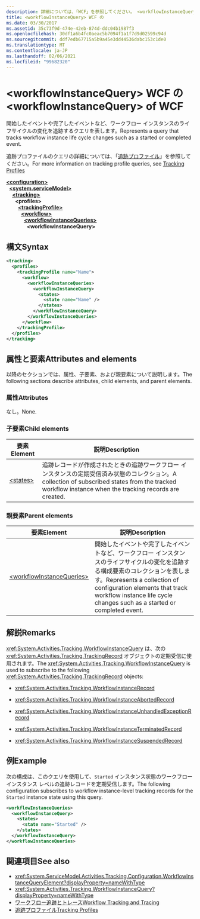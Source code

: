 ```yaml
---
description: 詳細については、「WCF」を参照してください。 <workflowInstanceQuery>
title: <workflowInstanceQuery> WCF の
ms.date: 03/30/2017
ms.assetid: 35c73f9d-474e-42eb-874d-ddc04b1987f3
ms.openlocfilehash: 30df1a6b4fc0aeac5b7094f1a1f7d9d02599c94d
ms.sourcegitcommit: ddf7edb67715a5b9a45e3dd44536dabc153c1de0
ms.translationtype: MT
ms.contentlocale: ja-JP
ms.lasthandoff: 02/06/2021
ms.locfileid: "99682320"
---
```

# <a name="workflowinstancequery-of-wcf"></a><span data-ttu-id="7d68c-103">\<workflowInstanceQuery> WCF の</span><span class="sxs-lookup"><span data-stu-id="7d68c-103">\<workflowInstanceQuery> of WCF</span></span>

<span data-ttu-id="7d68c-104">開始したイベントや完了したイベントなど、ワークフロー インスタンスのライフサイクルの変化を追跡するクエリを表します。</span><span class="sxs-lookup"><span data-stu-id="7d68c-104">Represents a query that tracks workflow instance life cycle changes such as a started or completed event.</span></span>  
  
<span data-ttu-id="7d68c-105">追跡プロファイルのクエリの詳細については、「[追跡プロファイル](../../../windows-workflow-foundation/tracking-profiles.md)」を参照してください。</span><span class="sxs-lookup"><span data-stu-id="7d68c-105">For more information on tracking profile queries, see [Tracking Profiles](../../../windows-workflow-foundation/tracking-profiles.md)</span></span>  
  
[**\<configuration>**](../configuration-element.md)\
&nbsp;&nbsp;[**\<system.serviceModel>**](system-servicemodel.md)\
&nbsp;&nbsp;&nbsp;&nbsp;[**\<tracking>**](tracking-of-wcf.md)\
&nbsp;&nbsp;&nbsp;&nbsp;&nbsp;&nbsp;**\<profiles>**\
&nbsp;&nbsp;&nbsp;&nbsp;&nbsp;&nbsp;&nbsp;&nbsp;[**\<trackingProfile>**](trackingprofile-of-wcf.md)\
&nbsp;&nbsp;&nbsp;&nbsp;&nbsp;&nbsp;&nbsp;&nbsp;&nbsp;&nbsp;[**\<workflow>**](workflow-of-wcf.md)\
&nbsp;&nbsp;&nbsp;&nbsp;&nbsp;&nbsp;&nbsp;&nbsp;&nbsp;&nbsp;&nbsp;&nbsp;[**\<workflowInstanceQueries>**](workflowinstancequeries-of-wcf.md)\
&nbsp;&nbsp;&nbsp;&nbsp;&nbsp;&nbsp;&nbsp;&nbsp;&nbsp;&nbsp;&nbsp;&nbsp;&nbsp;&nbsp;**\<workflowInstanceQuery>**  
  
## <a name="syntax"></a><span data-ttu-id="7d68c-106">構文</span><span class="sxs-lookup"><span data-stu-id="7d68c-106">Syntax</span></span>  
  
```xml  
<tracking>
  <profiles>
    <trackingProfile name="Name">
      <workflow>
        <workflowInstanceQueries>
          <workflowInstanceQuery>
            <states>
              <state name="Name" />
            </states>
          </workflowInstanceQuery>
        </workflowInstanceQueries>
      </workflow>
    </trackingProfile>
  </profiles>
</tracking>
```  
  
## <a name="attributes-and-elements"></a><span data-ttu-id="7d68c-107">属性と要素</span><span class="sxs-lookup"><span data-stu-id="7d68c-107">Attributes and elements</span></span>  

<span data-ttu-id="7d68c-108">以降のセクションでは、属性、子要素、および親要素について説明します。</span><span class="sxs-lookup"><span data-stu-id="7d68c-108">The following sections describe attributes, child elements, and parent elements.</span></span>  
  
### <a name="attributes"></a><span data-ttu-id="7d68c-109">属性</span><span class="sxs-lookup"><span data-stu-id="7d68c-109">Attributes</span></span>  

<span data-ttu-id="7d68c-110">なし。</span><span class="sxs-lookup"><span data-stu-id="7d68c-110">None.</span></span>  
  
### <a name="child-elements"></a><span data-ttu-id="7d68c-111">子要素</span><span class="sxs-lookup"><span data-stu-id="7d68c-111">Child elements</span></span>  
  
|<span data-ttu-id="7d68c-112">要素</span><span class="sxs-lookup"><span data-stu-id="7d68c-112">Element</span></span>|<span data-ttu-id="7d68c-113">説明</span><span class="sxs-lookup"><span data-stu-id="7d68c-113">Description</span></span>|  
|-------------|-----------------|  
|[\<states>](states-of-wcf-workflowinstancequery.md)|<span data-ttu-id="7d68c-114">追跡レコードが作成されたときの追跡ワークフロー インスタンスの定期受信済み状態のコレクション。</span><span class="sxs-lookup"><span data-stu-id="7d68c-114">A collection of subscribed states from the tracked workflow instance when the tracking records are created.</span></span>|  
  
### <a name="parent-elements"></a><span data-ttu-id="7d68c-115">親要素</span><span class="sxs-lookup"><span data-stu-id="7d68c-115">Parent elements</span></span>  
  
|<span data-ttu-id="7d68c-116">要素</span><span class="sxs-lookup"><span data-stu-id="7d68c-116">Element</span></span>|<span data-ttu-id="7d68c-117">説明</span><span class="sxs-lookup"><span data-stu-id="7d68c-117">Description</span></span>|  
|-------------|-----------------|  
|[\<workflowInstanceQueries>](workflowinstancequeries-of-wcf.md)|<span data-ttu-id="7d68c-118">開始したイベントや完了したイベントなど、ワークフロー インスタンスのライフサイクルの変化を追跡する構成要素のコレクションを表します。</span><span class="sxs-lookup"><span data-stu-id="7d68c-118">Represents a collection of configuration elements that track workflow instance life cycle changes such as a started or completed event.</span></span>|  
  
## <a name="remarks"></a><span data-ttu-id="7d68c-119">解説</span><span class="sxs-lookup"><span data-stu-id="7d68c-119">Remarks</span></span>  

<span data-ttu-id="7d68c-120"><xref:System.Activities.Tracking.WorkflowInstanceQuery> は、次の <xref:System.Activities.Tracking.TrackingRecord> オブジェクトの定期受信に使用されます。</span><span class="sxs-lookup"><span data-stu-id="7d68c-120">The <xref:System.Activities.Tracking.WorkflowInstanceQuery> is used to subscribe to the following <xref:System.Activities.Tracking.TrackingRecord> objects:</span></span>  
  
- <xref:System.Activities.Tracking.WorkflowInstanceRecord>  
  
- <xref:System.Activities.Tracking.WorkflowInstanceAbortedRecord>  
  
- <xref:System.Activities.Tracking.WorkflowInstanceUnhandledExceptionRecord>  
  
- <xref:System.Activities.Tracking.WorkflowInstanceTerminatedRecord>  
  
- <xref:System.Activities.Tracking.WorkflowInstanceSuspendedRecord>  
  
## <a name="example"></a><span data-ttu-id="7d68c-121">例</span><span class="sxs-lookup"><span data-stu-id="7d68c-121">Example</span></span>  

<span data-ttu-id="7d68c-122">次の構成は、このクエリを使用して、`Started` インスタンス状態のワークフロー インスタンス レベルの追跡レコードを定期受信します。</span><span class="sxs-lookup"><span data-stu-id="7d68c-122">The following configuration subscribes to workflow instance-level tracking records for the `Started` instance state using this query.</span></span>  
  
```xml  
<workflowInstanceQueries>
  <workflowInstanceQuery>
    <states>
      <state name="Started" />
    </states>
  </workflowInstanceQuery>
</workflowInstanceQueries>
```  
  
## <a name="see-also"></a><span data-ttu-id="7d68c-123">関連項目</span><span class="sxs-lookup"><span data-stu-id="7d68c-123">See also</span></span>

- <xref:System.ServiceModel.Activities.Tracking.Configuration.WorkflowInstanceQueryElement?displayProperty=nameWithType>
- <xref:System.Activities.Tracking.WorkflowInstanceQuery?displayProperty=nameWithType>
- [<span data-ttu-id="7d68c-124">ワークフロー追跡とトレース</span><span class="sxs-lookup"><span data-stu-id="7d68c-124">Workflow Tracking and Tracing</span></span>](../../../windows-workflow-foundation/workflow-tracking-and-tracing.md)
- [<span data-ttu-id="7d68c-125">追跡プロファイル</span><span class="sxs-lookup"><span data-stu-id="7d68c-125">Tracking Profiles</span></span>](../../../windows-workflow-foundation/tracking-profiles.md)
